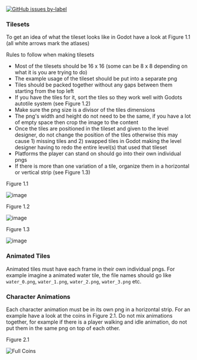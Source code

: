 [![GitHub issues by-label](https://img.shields.io/github/issues/Valks-Games/sankari/art?color=black)](https://github.com/Valks-Games/sankari/issues?q=is%3Aissue+is%3Aopen+label%3Aart)  

### Tilesets
To get an idea of what the tileset looks like in Godot have a look at Figure 1.1 (all white arrows mark the atlases)

Rules to follow when making tilesets
- Most of the tilesets should be 16 x 16 (some can be 8 x 8 depending on what it is you are trying to do)
- The example usage of the tileset should be put into a separate png
- Tiles should be packed together without any gaps between them starting from the top left
- If you have the tiles for it, sort the tiles so they work well with Godots autotile system (see Figure 1.2)
- Make sure the png size is a divisor of the tiles dimensions
- The png's width and height do not need to be the same, if you have a lot of empty space then crop the image to the content
- Once the tiles are positioned in the tileset and given to the level designer, do not change the position of the tiles otherwise this may cause 1) missing tiles and 2) swapped tiles in Godot making the level designer having to redo the entire level(s) that used that tileset
- Platforms the player can stand on should go into their own individual pngs
- If there is more than one variation of a tile, organize them in a horizontal or vertical strip (see Figure 1.3)

Figure 1.1 

![image](https://user-images.githubusercontent.com/6277739/187090505-7ee668d1-867a-4d07-9533-3f15e6880b75.png)

Figure 1.2

![image](https://user-images.githubusercontent.com/6277739/187090289-5462265f-fa7c-49e4-8238-6a1539af3c07.png)

Figure 1.3

![image](https://user-images.githubusercontent.com/6277739/187090161-712dee94-bed2-4ad6-a60e-dab32734dcd3.png)

### Animated Tiles
Animated tiles must have each frame in their own individual pngs. For example imagine a animated water tile, the file names should go like `water_0.png`, `water_1.png`, `water_2.png`, `water_3.png` etc.

### Character Animations
Each character animation must be in its own png in a horizontal strip. For an example have a look at the coins in Figure 2.1. Do not mix animations together, for example if there is a player walking and idle animation, do not put them in the same png on top of each other.

Figure 2.1

![Full Coins](https://user-images.githubusercontent.com/6277739/187054154-977638e4-4844-4df0-851a-f2c0b0b5f960.png)
